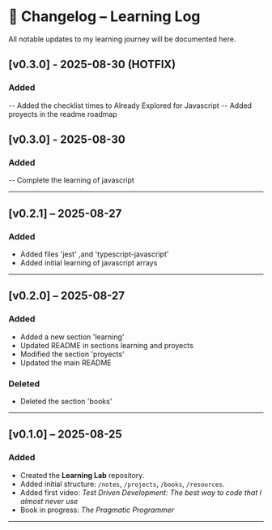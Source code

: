 # 📜 Changelog – Learning Log

All notable updates to my learning journey will be documented here.

## [v0.3.0] - 2025-08-30 (HOTFIX)

### Added

-- Added the checklist times to Already Explored for Javascript
-- Added proyects in the readme roadmap

## [v0.3.0] - 2025-08-30

### Added

-- Complete the learning of javascript

---

## [v0.2.1] – 2025-08-27

### Added

- Added files 'jest' ,and 'typescript-javascript'
- Added initial learning of javascript arrays

---

## [v0.2.0] – 2025-08-27

### Added

- Added a new section 'learning'
- Updated README in sections learning and proyects
- Modified the section 'proyects'
- Updated the main README

### Deleted

- Deleted the section 'books'

---

## [v0.1.0] – 2025-08-25

### Added

- Created the **Learning Lab** repository.
- Added initial structure: `/notes`, `/projects`, `/books`, `/resources`.
- Added first video: _Test Driven Development: The best way to code that I almost never use_
- Book in progress: _The Pragmatic Programmer_

---
